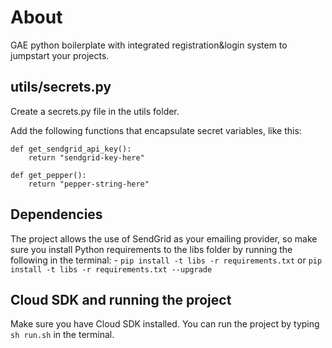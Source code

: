 # About

GAE python boilerplate with integrated registration&login system to jumpstart your projects.

## utils/secrets.py

Create a secrets.py file in the utils folder.

Add the following functions that encapsulate secret variables, like this:

    def get_sendgrid_api_key():
        return "sendgrid-key-here"
    
    def get_pepper():
        return "pepper-string-here"

## Dependencies

The project allows the use of SendGrid as your emailing provider, so make sure you install Python requirements to the 
libs folder by running the following in the terminal: - `pip install -t libs -r requirements.txt` 
or `pip install -t libs -r requirements.txt --upgrade`

## Cloud SDK and running the project

Make sure you have Cloud SDK installed. You can run the project by typing `sh run.sh` in the terminal.


